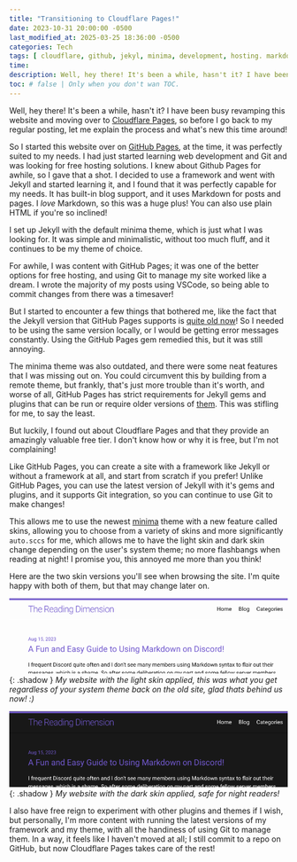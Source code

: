 ```yaml
---
title: "Transitioning to Cloudflare Pages!"
date: 2023-10-31 20:00:00 -0500
last_modified_at: 2025-03-25 18:36:00 -0500
categories: Tech
tags: [ cloudflare, github, jekyl, minima, development, hosting. markdown, git, vscode, skins, plugins ]
time: 
description: Well, hey there! It's been a while, hasn't it? I have been busy revamping this website and moving over to Cloudflare Pages, so before I go back to my regular posting, let me explain the process and what's new this time around!
toc: # false | Only when you don't wan TOC.  
---
```

Well, hey there! It's been a while, hasn't it? I have been busy revamping this website and moving over to [Cloudflare Pages](https://pages.cloudflare.com/), so before I go back to my regular posting, let me explain the process and what's new this time around!

So I started this website over on [GitHub Pages](https://pages.github.com/), at the time, it was perfectly suited to my needs. I had just started learning web development and Git and was looking for free hosting solutions. I knew about Github Pages for awhile, so I gave that a shot. I decided to use a framework and went with Jekyll and started learning it, and I found that it was perfectly capable for my needs. It has built-in blog support, and it uses Markdown for posts and pages. I *love* Markdown, so this was a huge plus! You can also use plain HTML if you're so inclined!

I set up Jekyll with the default minima theme, which is just what I was looking for. It was simple and minimalistic, without too much fluff, and it continues to be my theme of choice.

For awhile, I was content with GitHub Pages; it was one of the better options for free hosting, and using Git to manage my site worked like a dream. I wrote the majority of my posts using VSCode, so being able to commit changes from there was a timesaver!

But I started to encounter a few things that bothered me, like the fact that the Jekyll version that GitHub Pages supports is [quite old now](https://github.com/jekyll/jekyll/releases/tag/v3.9.3)! So I needed to be using the same version locally, or I would be getting error messages constantly. Using the GitHub Pages gem remedied this, but it was still annoying.

The minima theme was also outdated, and there were some neat features that I was missing out on. You could circumvent this by building from a remote theme, but frankly, that's just more trouble than it's worth, and worse of all, GitHub Pages has strict requirements for Jekyll gems and plugins that can be run or require older versions of [them](https://pages.github.com/versions/). This was stifling for me, to say the least.

But luckily, I found out about Cloudflare Pages and that they provide an amazingly valuable free tier. I don't know how or why it is free, but I'm not complaining!

Like GitHub Pages, you can create a site with a framework like Jekyll or without a framework at all, and start from scratch if you prefer! Unlike GitHub Pages, you can use the latest version of Jekyll with it's gems and plugins, and it supports Git integration, so you can continue to use Git to make changes!

This allows me to use the newest [minima](https://github.com/jekyll/minima) theme with a new feature called skins, allowing you to choose from a variety of skins and more significantly `auto.sccs` for me, which allows me to have the light skin and dark skin change depending on the user's system theme; no more flashbangs when reading at night! I promise you, this annoyed me more than you think!

Here are the two skin versions you'll see when browsing the site. I'm quite happy with both of them, but that may change later on.

![My website with the light skin applied, this was you get regardless of your system theme back on the old site, glad thats behind us now! :)](/assets/images/2023-10-31-transitioning-to-cloudflare-pages/minima-light-skin.png){: .shadow }
_My website with the light skin applied, this was what you get regardless of your system theme back on the old site, glad thats behind us now! :)_

![My website with the dark skin applied, safe for night readers!](/assets/images/2023-10-31-transitioning-to-cloudflare-pages/minima-dark-skin.png){: .shadow }
_My website with the dark skin applied, safe for night readers!_

I also have free reign to experiment with other plugins and themes if I wish, but personally, I'm more content with running the latest versions of my framework and my theme, with all the handiness of using Git to manage them. In a way, it feels like I haven't moved at all; I still commit to a repo on GitHub, but now Cloudflare Pages takes care of the rest!
